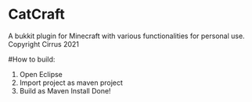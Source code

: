 # CatCraft
A bukkit plugin for Minecraft with various functionalities for personal use. Copyright Cirrus 2021

#How to build:
1. Open Eclipse
2. Import project as maven project
3. Build as Maven Install
Done!

